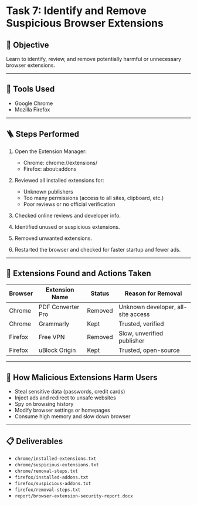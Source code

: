 # Task 7: Identify and Remove Suspicious Browser Extensions

## 🎯 Objective
Learn to identify, review, and remove potentially harmful or unnecessary browser extensions.

---

## 🧰 Tools Used
- Google Chrome
- Mozilla Firefox

---

## 🪜 Steps Performed

1. Open the Extension Manager:
   - Chrome: chrome://extensions/
   - Firefox: about:addons

2. Reviewed all installed extensions for:
   - Unknown publishers
   - Too many permissions (access to all sites, clipboard, etc.)
   - Poor reviews or no official verification

3. Checked online reviews and developer info.

4. Identified unused or suspicious extensions.

5. Removed unwanted extensions.

6. Restarted the browser and checked for faster startup and fewer ads.

---

## 🧹 Extensions Found and Actions Taken

| Browser  | Extension Name        | Status   | Reason for Removal |
|-----------|----------------------|----------|--------------------|
| Chrome    | PDF Converter Pro    | Removed  | Unknown developer, all-site access |
| Chrome    | Grammarly            | Kept     | Trusted, verified |
| Firefox   | Free VPN             | Removed  | Slow, unverified publisher |
| Firefox   | uBlock Origin        | Kept     | Trusted, open-source |

---

## 🧠 How Malicious Extensions Harm Users

- Steal sensitive data (passwords, credit cards)
- Inject ads and redirect to unsafe websites
- Spy on browsing history
- Modify browser settings or homepages
- Consume high memory and slow down browser

---

## 📋 Deliverables
- `chrome/installed-extensions.txt`  
- `chrome/suspicious-extensions.txt`  
- `chrome/removal-steps.txt`  
- `firefox/installed-addons.txt`  
- `firefox/suspicious-addons.txt`  
- `firefox/removal-steps.txt`  
- `report/browser-extension-security-report.docx`
